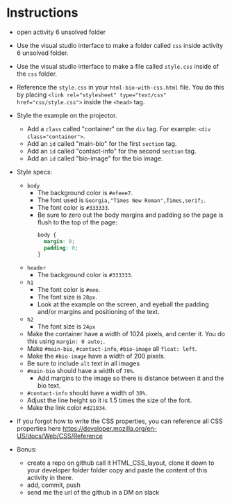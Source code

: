 # Instructions

- open activity 6 unsolved folder
- Use the visual studio interface to make a folder called `css` inside activity 6 unsolved folder.
- Use the visual studio interface to make a file called `style.css` inside of the `css` folder.
- Reference the `style.css` in your `html-bio-with-css.html` file. You do this by placing `<link rel="stylesheet" type="text/css" href="css/style.css">` inside the `<head>` tag.
- Style the example on the projector.
  - Add a `class` called "container" on the `div` tag. For example: `<div class="container">`.
  - Add an `id` called "main-bio" for the first `section` tag.
  - Add an `id` called "contact-info" for the second `section` tag.
  - Add an `id` called "bio-image" for the bio image.
- Style specs:

  - `body`
    - The background color is `#efeee7`.
    - The font used is `Georgia,"Times New Roman",Times,serif;`.
    - The font color is `#333333`.
    - Be sure to zero out the body margins and padding so the page is flush to the top of the page:
      ```css
      body {
        margin: 0;
        padding: 0;
      }
      ```
  - `header`
    - The background color is `#333333`.
  - `h1`
    - The font color is `#eee`.
    - The font size is `28px`.
    - Look at the example on the screen, and eyeball the padding and/or margins and positioning of the text.
  - `h2`
    - The font size is `24px`
  - Make the container have a width of 1024 pixels, and center it. You do this using `margin: 0 auto;`.
  - Make `#main-bio`, `#contact-info`, `#bio-image` all `float: left`.
  - Make the `#bio-image` have a width of 200 pixels.
  - Be sure to include `alt` text in all images
  - `#main-bio` should have a width of `70%`.
    - Add margins to the image so there is distance between it and the bio text.
  - `#contact-info` should have a width of `30%`.
  - Adjust the line height so it is 1.5 times the size of the font.
  - Make the link color `#d21034`.

- If you forgot how to write the CSS properties, you can reference all CSS properties here <https://developer.mozilla.org/en-US/docs/Web/CSS/Reference>

- Bonus:

  - create a repo on github call it HTML_CSS_layout, clone it down to your developer folder folder copy and paste the content of this activity in there.
  - add, commit, push
  - send me the url of the github in a DM on slack
